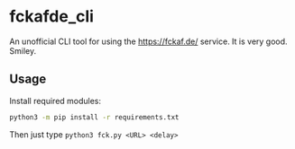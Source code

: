 # fckafde_cli
An unofficial CLI tool for using the https://fckaf.de/ service. It is very good. Smiley.

## Usage
Install required modules:

```bash
python3 -m pip install -r requirements.txt
```

Then just type ``python3 fck.py <URL> <delay>``
